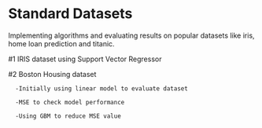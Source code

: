 # Standard Datasets

Implementing algorithms and evaluating results on popular datasets like iris, home loan prediction and titanic.

#1 IRIS dataset using Support Vector Regressor

#2 Boston Housing dataset

      -Initially using linear model to evaluate dataset
      
      -MSE to check model performance
      
      -Using GBM to reduce MSE value
